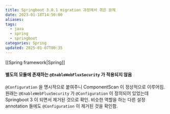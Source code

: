 ```yaml
---
title: Springboot 3.0.1 migration 과정에서 겪은 문제
date: 2023-01-18T14:56:00
aliases: 
tags:
  - java
  - spring
  - springboot
categories: Spring
updated: 2025-01-07T00:35
---
```


[[Spring framework|Spring]]

#### 별도의 모듈에 존재하는 `@EnableWebFluxSecurity` 가 적용되지 않음

`@Configuration` 을 명시적으로 붙여주니 ComponentScan 이 정상적으로 이루어짐. 원래는 `@EnableWebFluxSecurity` 가 `@Configuration` 이 정의되어 있었는데 Springboot 3 이 되면서 제거된 것으로 확인. 비슷한 역할을 하는 다른 설정 annotation 들에도 `@Configuration` 이 제거된 것을 확인함.
